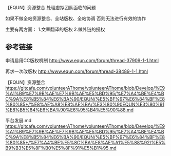 【EQUN】资源整合
处理虚拟团队面临的问题

如果不做全站资源整合、全站版权、全站协调
否则无法进行有效的协作

主要有两方面：
1.文章翻译的版权
2.做外链的授权

参考链接
------
申请启用CC版权机制
http://www.equn.com/forum/thread-37909-1-1.html

再求一次改版权
http://www.equn.com/forum/thread-38489-1-1.html

【EQUN】资源整合
https://gitcafe.com/volunteerAThome/volunteerAThome/blob/Develop/%E9%A1%B9%E7%9B%AE%E7%9B%AE%E5%BD%95/%E7%A4%BE%E4%BC%9A%E8%B5%84%E6%BA%90/EQUN/%E5%BF%97%E6%84%BF%E8%80%85+/%E8%AE%A8%E8%AE%BA/%E3%80%90EQUN%E3%80%91%E8%B5%84%E6%BA%90%E6%95%B4%E5%90%88.md

平台发展.md
https://gitcafe.com/volunteerAThome/volunteerAThome/blob/Develop/%E9%A1%B9%E7%9B%AE%E7%9B%AE%E5%BD%95/%E7%A4%BE%E4%BC%9A%E8%B5%84%E6%BA%90/EQUN/%E5%BF%97%E6%84%BF%E8%80%85+/%E7%A4%BE%E5%8C%BA%E8%AE%A1%E5%88%92/%E5%B9%B3%E5%8F%B0%E5%8F%91%E5%B1%95.md